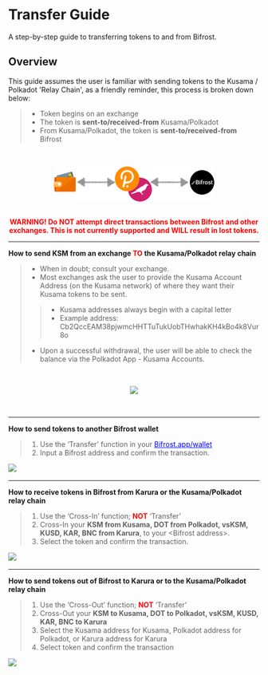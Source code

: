 # Transfer Guide
A step-by-step guide to transferring tokens to and from Bifrost.

## Overview
This guide assumes the user is familiar with sending tokens to the Kusama / Polkadot 'Relay Chain', as a friendly reminder, this process is broken down below:

>* Token begins on an exchange
>* The token is **sent-to/received-from** Kusama/Polkadot
>* From Kusama/Polkadot, the token is **sent-to/received-from** Bifrost

<div style="display:flex; justify-content:center;padding:2rem 0;">
    <img src="Transfer.png">
</div>


<div style="color:red;font-weight:bolder;text-align:center;">WARNING!  Do NOT attempt direct transactions between Bifrost and other exchanges.   This is not currently supported and WILL result in lost tokens.</div>

---

<span style="font-weight:bolder">How to send KSM from an exchange <span style="color:red">TO</span> the Kusama/Polkadot relay chain</span>

>* When in doubt; consult your exchange.
>* Most exchanges ask the user to provide the Kusama Account Address (on the Kusama network) of where they want their Kusama tokens to be sent.
>>* Kusama addresses always begin with a capital letter
>>* Example address: Cb2QccEAM38pjwmcHHTTuTukUobTHwhakKH4kBo4k8Vur8o
>* Upon a successful withdrawal, the user will be able to check the balance via the Polkadot App - Kusama Accounts.

<div style="display:flex; justify-content:center;padding:2rem 0;">
    <img src="/Transfer Guide/ksm.png">
</div>

---

<span style="font-weight:bolder">How to send tokens to another Bifrost wallet</span>

> 1. Use the ‘Transfer’ function in your <a href="https://bifrost.app/" style="color:blue">Bifrost.app/wallet</a>
> 2. Input a Bifrost address and confirm the transaction.

 ![](/transfer_tokens_1.gif)
 
 ---

<span style="font-weight:bolder">How to receive tokens in Bifrost from Karura or the Kusama/Polkadot relay chain</span>

> 1. Use the ‘Cross-In’ function; <span style="color:red; font-weight:bold">NOT</span> ‘Transfer’
> 2. Cross-In your <b>KSM from Kusama, DOT from Polkadot, vsKSM, KUSD, KAR, BNC from Karura</b>, to your \<Bifrost address>.
> 3. Select the token and confirm the transaction.

 ![](/receive_token.gif)

---

<span style="font-weight:bolder">How to send tokens out of Bifrost to Karura or to the Kusama/Polkadot relay chain</span>

> 1. Use the ‘Cross-Out’ function; <span style="color:red; font-weight:bold">NOT</span> ‘Transfer’
> 2. Cross-Out your <b>KSM to Kusama, DOT to Polkadot, vsKSM, KUSD, KAR, BNC to Karura</b>
> 3. Select the Kusama address for Kusama, Polkadot address for Polkadot, or Karura address for Karura
> 4. Select token and confirm the transaction

 ![](/send_tokens.gif)
